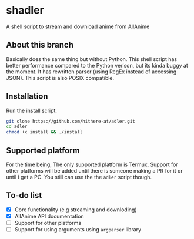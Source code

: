 # shadler
A shell script to stream and download anime from AllAnime

## About this branch
Basically does the same thing but without Python. This shell script has better performance compared to the Python verison, but its kinda buggy at the moment. It has rewritten parser (using RegEx instead of accessing JSON). This script is also POSIX compatible. 

## Installation
Run the install script.
```sh
git clone https://github.com/hithere-at/adler.git
cd adler
chmod +x install && ./install
```

## Supported platform
For the time being, The only supported platform is Termux. Support for other platforms will be added until there is someone making a PR for it or until i get a PC. You still can use the the `adler` script though.

## To-do list
- [x] Core functionality (e.g streaming and downloding)
- [x] AllAnime API documentation 
- [ ] Support for other platforms
- [ ] Support for using arguments using `argparser` library
